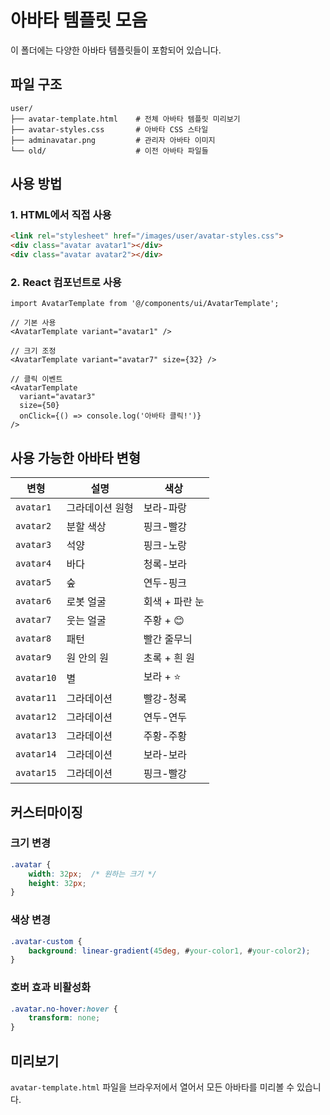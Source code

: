 # 아바타 템플릿 모음

이 폴더에는 다양한 아바타 템플릿들이 포함되어 있습니다.

## 파일 구조

```
user/
├── avatar-template.html    # 전체 아바타 템플릿 미리보기
├── avatar-styles.css       # 아바타 CSS 스타일
├── adminavatar.png         # 관리자 아바타 이미지
└── old/                    # 이전 아바타 파일들
```

## 사용 방법

### 1. HTML에서 직접 사용

```html
<link rel="stylesheet" href="/images/user/avatar-styles.css">
<div class="avatar avatar1"></div>
<div class="avatar avatar2"></div>
```

### 2. React 컴포넌트로 사용

```tsx
import AvatarTemplate from '@/components/ui/AvatarTemplate';

// 기본 사용
<AvatarTemplate variant="avatar1" />

// 크기 조정
<AvatarTemplate variant="avatar7" size={32} />

// 클릭 이벤트
<AvatarTemplate 
  variant="avatar3" 
  size={50} 
  onClick={() => console.log('아바타 클릭!')} 
/>
```

## 사용 가능한 아바타 변형

| 변형 | 설명 | 색상 |
|------|------|------|
| `avatar1` | 그라데이션 원형 | 보라-파랑 |
| `avatar2` | 분할 색상 | 핑크-빨강 |
| `avatar3` | 석양 | 핑크-노랑 |
| `avatar4` | 바다 | 청록-보라 |
| `avatar5` | 숲 | 연두-핑크 |
| `avatar6` | 로봇 얼굴 | 회색 + 파란 눈 |
| `avatar7` | 웃는 얼굴 | 주황 + 😊 |
| `avatar8` | 패턴 | 빨간 줄무늬 |
| `avatar9` | 원 안의 원 | 초록 + 흰 원 |
| `avatar10` | 별 | 보라 + ⭐ |
| `avatar11` | 그라데이션 | 빨강-청록 |
| `avatar12` | 그라데이션 | 연두-연두 |
| `avatar13` | 그라데이션 | 주황-주황 |
| `avatar14` | 그라데이션 | 보라-보라 |
| `avatar15` | 그라데이션 | 핑크-빨강 |

## 커스터마이징

### 크기 변경
```css
.avatar {
    width: 32px;  /* 원하는 크기 */
    height: 32px;
}
```

### 색상 변경
```css
.avatar-custom {
    background: linear-gradient(45deg, #your-color1, #your-color2);
}
```

### 호버 효과 비활성화
```css
.avatar.no-hover:hover {
    transform: none;
}
```

## 미리보기

`avatar-template.html` 파일을 브라우저에서 열어서 모든 아바타를 미리볼 수 있습니다.

